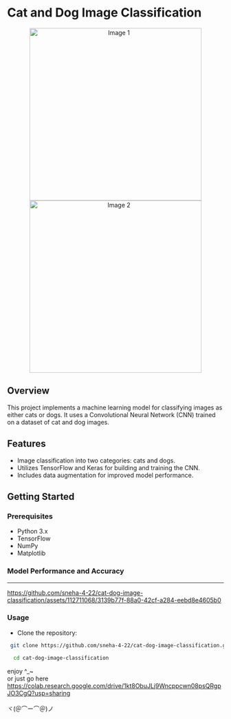 # Cat and Dog Image Classification
<p align="center">
  <img src="https://github.com/sneha-4-22/cat-dog-image-classification/assets/112711068/da25fe5a-1bfc-4d18-9552-276a06e33f67" alt="Image 1" width="400" style="display:inline-block">
  <img src="https://github.com/sneha-4-22/cat-dog-image-classification/assets/112711068/f2040ef6-84f1-4f25-9c23-de79ed6682c2" alt="Image 2" width="400" style="display:inline-block">
</p>


## Overview

This project implements a machine learning model for classifying images as either cats or dogs. It uses a Convolutional Neural Network (CNN) trained on a dataset of cat and dog images.

## Features

- Image classification into two categories: cats and dogs.
- Utilizes TensorFlow and Keras for building and training the CNN.
- Includes data augmentation for improved model performance.

## Getting Started

### Prerequisites

- Python 3.x
- TensorFlow
- NumPy
- Matplotlib

### Model Performance and Accuracy
<hr>

https://github.com/sneha-4-22/cat-dog-image-classification/assets/112711068/3139b77f-88a0-42cf-a284-eebd8e4605b0

### Usage
* Clone the repository:
 ``` bash
  git clone https://github.com/sneha-4-22/cat-dog-image-classification.git
```
``` bash
  cd cat-dog-image-classification
```
 enjoy ^_~ <br/>
 or just go here <br/>
 https://colab.research.google.com/drive/1kt8ObuJLj9Wncppcwn08psQRgpJO3CgQ?usp=sharing  <br/><br/>
ヾ(＠⌒ー⌒＠)ノ
